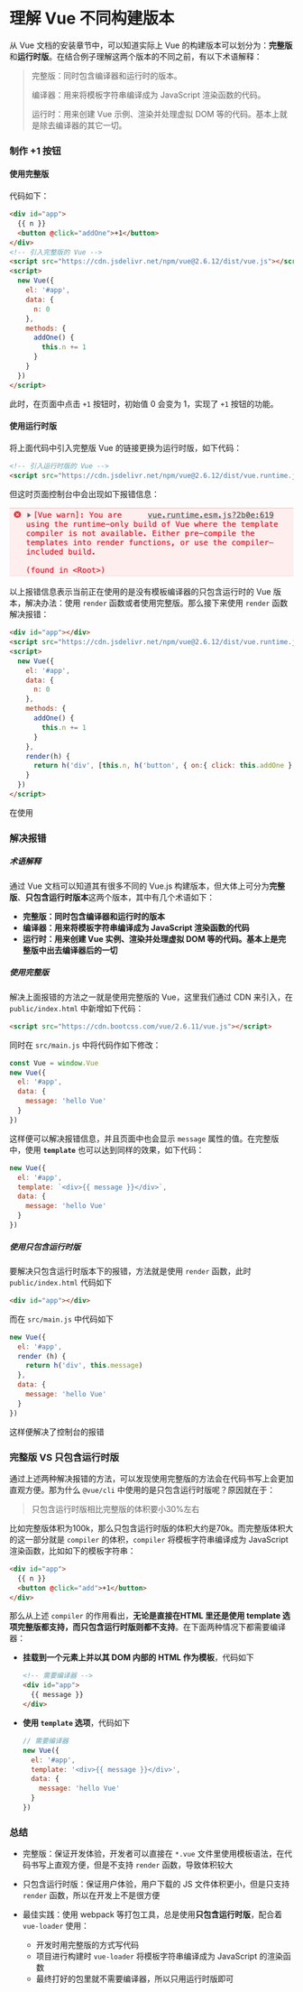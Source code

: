 # 理解 Vue 不同构建版本

从 Vue 文档的安装章节中，可以知道实际上 Vue 的构建版本可以划分为：**完整版**和**运行时版**。在结合例子理解这两个版本的不同之前，有以下术语解释：

> 完整版：同时包含编译器和运行时的版本。
>
> 编译器：用来将模板字符串编译成为 JavaScript 渲染函数的代码。
>
> 运行时：用来创建 Vue 示例、渲染并处理虚拟 DOM 等的代码。基本上就是除去编译器的其它一切。

### 制作 +1 按钮

#### 使用完整版

代码如下：

```html
<div id="app">
  {{ n }}
  <button @click="addOne">+1</button>
</div>
<!-- 引入完整版的 Vue -->
<script src="https://cdn.jsdelivr.net/npm/vue@2.6.12/dist/vue.js"></script>
<script>
  new Vue({
    el: '#app',
    data: {
      n: 0
    },
    methods: {
      addOne() {
        this.n += 1
      }
    }
  })
</script>
```

此时，在页面中点击 `+1` 按钮时，初始值 0 会变为 1，实现了 `+1` 按钮的功能。

#### 使用运行时版

将上面代码中引入完整版 Vue 的链接更换为运行时版，如下代码：

```html
<!-- 引入运行时版的 Vue -->
<script src="https://cdn.jsdelivr.net/npm/vue@2.6.12/dist/vue.runtime.js"></script>
```

 但这时页面控制台中会出现如下报错信息：

![运行时版报错](./imgs/vue-runtime-error.jpg)

以上报错信息表示当前正在使用的是没有模板编译器的只包含运行时的 Vue 版本，解决办法：使用 `render` 函数或者使用完整版。那么接下来使用 `render` 函数解决报错：

```html
<div id="app"></div>
<script src="https://cdn.jsdelivr.net/npm/vue@2.6.12/dist/vue.runtime.js"></script>
<script>
  new Vue({
    el: '#app',
    data: {
      n: 0
    },
    methods: {
      addOne() {
        this.n += 1
      }
    },
    render(h) {
      return h('div', [this.n, h('button', { on:{ click: this.addOne } }, '+1')])
    }
  })
</script>
```

在使用









### 解决报错

##### 术语解释

通过 Vue 文档可以知道其有很多不同的 Vue.js 构建版本，但大体上可分为**完整版**、**只包含运行时版本**这两个版本，其中有几个术语如下：

- **完整版：同时包含编译器和运行时的版本**
- **编译器：用来将模板字符串编译成为 JavaScript 渲染函数的代码**
- **运行时：用来创建 Vue 实例、渲染并处理虚拟 DOM 等的代码。基本上是完整版中出去编译器后的一切**

##### 使用完整版

解决上面报错的方法之一就是使用完整版的 Vue，这里我们通过 CDN 来引入，在 `public/index.html` 中新增如下代码：

```html
<script src="https://cdn.bootcss.com/vue/2.6.11/vue.js"></script>
```

同时在 `src/main.js` 中将代码作如下修改：

```javascript
const Vue = window.Vue
new Vue({
  el: '#app',
  data: {
    message: 'hello Vue'
  }
})
```

这样便可以解决报错信息，并且页面中也会显示 `message` 属性的值。在完整版中，使用 **`template`** 也可以达到同样的效果，如下代码：

```javascript
new Vue({
  el: '#app',
  template: `<div>{{ message }}</div>`,
  data: {
    message: 'hello Vue'
  }
})
```

##### 使用只包含运行时版

要解决只包含运行时版本下的报错，方法就是使用 `render` 函数，此时 `public/index.html` 代码如下

```html
<div id="app"></div>
```

而在 `src/main.js` 中代码如下

```javascript
new Vue({
  el: '#app',
  render (h) {
    return h('div', this.message)
  },
  data: {
    message: 'hello Vue'
  }
})
```

这样便解决了控制台的报错

### 完整版 VS 只包含运行时版

通过上述两种解决报错的方法，可以发现使用完整版的方法会在代码书写上会更加直观方便。那为什么 `@vue/cli` 中使用的是只包含运行时版呢？原因就在于：

> 只包含运行时版相比完整版的体积要小30%左右

比如完整版体积为100k，那么只包含运行时版的体积大约是70k。而完整版体积大的这一部分就是 `compiler` 的体积，`compiler` 将模板字符串编译成为 JavaScript 渲染函数，比如如下的模板字符串：

```html
<div id="app">
  {{ n }}
  <button @click="add">+1</button>
</div>
```

那么从上述 `compiler` 的作用看出，**无论是直接在HTML 里还是使用 template 选项完整版都支持，而只包含运行时版则都不支持**。在下面两种情况下都需要编译器：

- **挂载到一个元素上并以其 DOM 内部的 HTML 作为模板**，代码如下

  ```html
  <!-- 需要编译器 -->
  <div id="app">
    {{ message }}
  </div>
  ```

- **使用 `template` 选项**，代码如下

  ```javascript
  // 需要编译器
  new Vue({
    el: '#app',
    template: '<div>{{ message }}</div>',
    data: {
      message: 'hello Vue'
    }
  })
  ```

### 总结

- 完整版：保证开发体验，开发者可以直接在 `*.vue` 文件里使用模板语法，在代码书写上直观方便，但是不支持 `render` 函数，导致体积较大
- 只包含运行时版：保证用户体验，用户下载的 JS 文件体积更小，但是只支持 `render` 函数，所以在开发上不是很方便

- 最佳实践：使用 webpack 等打包工具，总是使用**只包含运行时版**，配合着 `vue-loader` 使用：
  - 开发时用完整版的方式写代码
  - 项目进行构建时 `vue-loader` 将模板字符串编译成为 JavaScript 的渲染函数
  - 最终打好的包里就不需要编译器，所以只用运行时版即可



